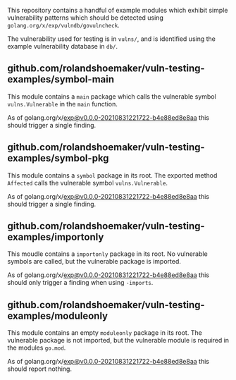 This repository contains a handful of example modules which exhibit simple vulnerability patterns which should be
detected using `golang.org/x/exp/vulndb/govulncheck`.

The vulnerability used for testing is in `vulns/`, and is identified using the example vulnerability database in
`db/`.

## github.com/rolandshoemaker/vuln-testing-examples/symbol-main

This module contains a `main` package which calls the vulnerable symbol `vulns.Vulnerable` in the `main` function.

As of golang.org/x/exp@v0.0.0-20210831221722-b4e88ed8e8aa this should trigger a single finding.

## github.com/rolandshoemaker/vuln-testing-examples/symbol-pkg

This module contains a `symbol` package in its root. The exported method `Affected` calls the vulnerable symbol
`vulns.Vulnerable`.

As of golang.org/x/exp@v0.0.0-20210831221722-b4e88ed8e8aa this should trigger a single finding.

## github.com/rolandshoemaker/vuln-testing-examples/importonly

This moudle contains a `importonly` package in its root. No vulnerable symbols are called, but the vulnerable package
is imported.

As of golang.org/x/exp@v0.0.0-20210831221722-b4e88ed8e8aa this should only trigger a finding when using `-imports`.

## github.com/rolandshoemaker/vuln-testing-examples/moduleonly

This module contains an empty `moduleonly` package in its root. The vulnerable package is not imported, but the
vulnerable module is required in the modules `go.mod`.

As of golang.org/x/exp@v0.0.0-20210831221722-b4e88ed8e8aa this should report nothing.